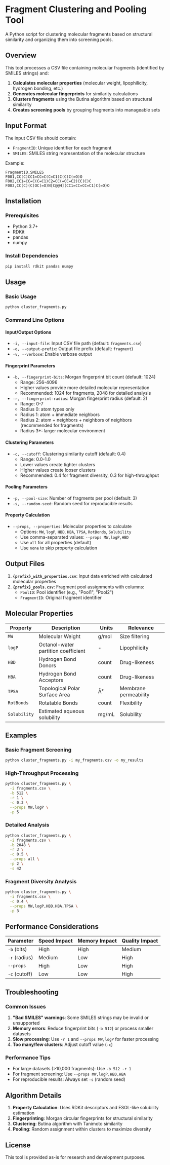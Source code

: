 # Fragment Clustering and Pooling Tool

A Python script for clustering molecular fragments based on structural similarity and organizing them into screening pools.

## Overview

This tool processes a CSV file containing molecular fragments (identified by SMILES strings) and:

1. **Calculates molecular properties** (molecular weight, lipophilicity, hydrogen bonding, etc.)
2. **Generates molecular fingerprints** for similarity calculations
3. **Clusters fragments** using the Butina algorithm based on structural similarity
4. **Creates screening pools** by grouping fragments into manageable sets

## Input Format

The input CSV file should contain:
- `FragmentID`: Unique identifier for each fragment
- `SMILES`: SMILES string representation of the molecular structure

Example:
```csv
FragmentID,SMILES
F001,CC(C)CC1=CC=C(C=C1)C(C)C(=O)O
F002,CC1=CC=C(C=C1)C2=CC(=CC=C2)CC(C)C
F003,CC(C)(C)OC(=O)N[C@@H](CC1=CC=CC=C1)C(=O)O
```

## Installation

### Prerequisites
- Python 3.7+
- RDKit
- pandas
- numpy

### Install Dependencies
```bash
pip install rdkit pandas numpy
```

## Usage

### Basic Usage
```bash
python cluster_fragments.py
```

### Command Line Options

#### Input/Output Options
- `-i, --input-file`: Input CSV file path (default: `fragments.csv`)
- `-o, --output-prefix`: Output file prefix (default: `fragment`)
- `-v, --verbose`: Enable verbose output

#### Fingerprint Parameters
- `-b, --fingerprint-bits`: Morgan fingerprint bit count (default: 1024)
  - Range: 256-4096
  - Higher values provide more detailed molecular representation
  - Recommended: 1024 for fragments, 2048 for detailed analysis
- `-r, --fingerprint-radius`: Morgan fingerprint radius (default: 2)
  - Range: 0-7
  - Radius 0: atom types only
  - Radius 1: atom + immediate neighbors
  - Radius 2: atom + neighbors + neighbors of neighbors (recommended for fragments)
  - Radius 3+: larger molecular environment

#### Clustering Parameters
- `-c, --cutoff`: Clustering similarity cutoff (default: 0.4)
  - Range: 0.0-1.0
  - Lower values create tighter clusters
  - Higher values create looser clusters
  - Recommended: 0.4 for fragment diversity, 0.3 for high-throughput

#### Pooling Parameters
- `-p, --pool-size`: Number of fragments per pool (default: 3)
- `-s, --random-seed`: Random seed for reproducible results

#### Property Calculation
- `--props, --properties`: Molecular properties to calculate
  - Options: `MW`, `logP`, `HBD`, `HBA`, `TPSA`, `RotBonds`, `Solubility`
  - Use comma-separated values: `--props MW,logP,HBD`
  - Use `all` for all properties (default)
  - Use `none` to skip property calculation

## Output Files

1. **`{prefix}_with_properties.csv`**: Input data enriched with calculated molecular properties
2. **`{prefix}_pools.csv`**: Fragment pool assignments with columns:
   - `PoolID`: Pool identifier (e.g., "Pool1", "Pool2")
   - `FragmentID`: Original fragment identifier

## Molecular Properties

| Property | Description | Units | Relevance |
|----------|-------------|-------|-----------|
| `MW` | Molecular Weight | g/mol | Size filtering |
| `logP` | Octanol-water partition coefficient | - | Lipophilicity |
| `HBD` | Hydrogen Bond Donors | count | Drug-likeness |
| `HBA` | Hydrogen Bond Acceptors | count | Drug-likeness |
| `TPSA` | Topological Polar Surface Area | Å² | Membrane permeability |
| `RotBonds` | Rotatable Bonds | count | Flexibility |
| `Solubility` | Estimated aqueous solubility | mg/mL | Solubility |

## Examples

### Basic Fragment Screening
```bash
python cluster_fragments.py -i my_fragments.csv -o my_results
```

### High-Throughput Processing
```bash
python cluster_fragments.py \
  -i fragments.csv \
  -b 512 \
  -r 1 \
  -c 0.3 \
  --props MW,logP \
  -p 5
```

### Detailed Analysis
```bash
python cluster_fragments.py \
  -i fragments.csv \
  -b 2048 \
  -r 3 \
  -c 0.5 \
  --props all \
  -p 2 \
  -s 42
```

### Fragment Diversity Analysis
```bash
python cluster_fragments.py \
  -i fragments.csv \
  -c 0.4 \
  --props MW,logP,HBD,HBA,TPSA \
  -p 3
```

## Performance Considerations

| Parameter | Speed Impact | Memory Impact | Quality Impact |
|-----------|-------------|---------------|----------------|
| `-b` (bits) | High | High | Medium |
| `-r` (radius) | Medium | Low | High |
| `--props` | High | Low | High |
| `-c` (cutoff) | Low | Low | High |

## Troubleshooting

### Common Issues

1. **"Bad SMILES" warnings**: Some SMILES strings may be invalid or unsupported
2. **Memory errors**: Reduce fingerprint bits (`-b 512`) or process smaller datasets
3. **Slow processing**: Use `-r 1` and `--props MW,logP` for faster processing
4. **Too many/few clusters**: Adjust cutoff value (`-c`)

### Performance Tips

- For large datasets (>10,000 fragments): Use `-b 512 -r 1`
- For fragment screening: Use `--props MW,logP,HBD,HBA`
- For reproducible results: Always set `-s` (random seed)

## Algorithm Details

1. **Property Calculation**: Uses RDKit descriptors and ESOL-like solubility estimation
2. **Fingerprinting**: Morgan circular fingerprints for structural similarity
3. **Clustering**: Butina algorithm with Tanimoto similarity
4. **Pooling**: Random assignment within clusters to maximize diversity

## License

This tool is provided as-is for research and development purposes. 